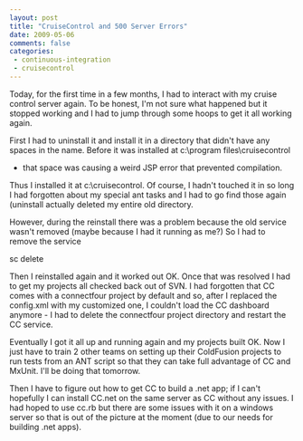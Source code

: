 ```yaml
---
layout: post
title: "CruiseControl and 500 Server Errors"
date: 2009-05-06
comments: false
categories:
 - continuous-integration
 - cruisecontrol
---
```

Today, for the first time in a few months, I had to interact with my cruise
control server again. To be honest, I'm not sure what happened but it stopped
working and I had to jump through some hoops to get it all working again.  
  
First I had to uninstall it and install it in a directory that didn't have any
spaces in the name. Before it was installed at c:\program files\cruisecontrol
- that space was causing a weird JSP error that prevented compilation.  
  
Thus I installed it at c:\cruisecontrol. Of course, I hadn't touched it in so
long I had forgotten about my special ant tasks and I had to go find those
again (uninstall actually deleted my entire old directory.  
  
However, during the reinstall there was a problem because the old service
wasn't removed (maybe because I had it running as me?) So I had to remove the
service  
  

  
sc delete <SERVICE name>  

  
  
Then I reinstalled again and it worked out OK. Once that was resolved I had to
get my projects all checked back out of SVN. I had forgotten that CC comes
with a connectfour project by default and so, after I replaced the config.xml
with my customized one, I couldn't load the CC dashboard anymore - I had to
delete the connectfour project directory and restart the CC service.  
  
Eventually I got it all up and running again and my projects built OK. Now I
just have to train 2 other teams on setting up their ColdFusion projects to
run tests from an ANT script so that they can take full advantage of CC and
MxUnit. I'll be doing that tomorrow.  
  
Then I have to figure out how to get CC to build a .net app; if I can't
hopefully I can install CC.net on the same server as CC without any issues. I
had hoped to use cc.rb but there are some issues with it on a windows server
so that is out of the picture at the moment (due to our needs for building
.net apps).

